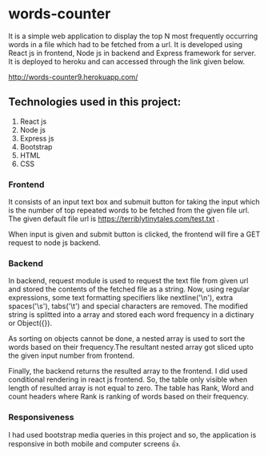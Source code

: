 # words-counter

It is a simple web application to display the top N most frequently occurring words in a file which had to be fetched from a url. It is developed using React js in frontend, Node js in backend and Express framework for server. It is deployed to heroku and can accessed through the link given below.

http://words-counter9.herokuapp.com/


## Technologies used in this project:

1. React js
2. Node js
3. Express js
4. Bootstrap
5. HTML
6. CSS

### Frontend

It consists of an input text box and submuit button for taking the input which is the number of top repeated words to be fetched from the given file url. The given default file url is https://terriblytinytales.com/test.txt . 

When input is given and submit button is clicked, the frontend will fire a GET request to node js backend.

### Backend

In backend, request module is used to request the text file from given url and stored the contents of the fetched file as a string. Now, using regular expressions, some text formatting specifiers like nextline('\n'), extra spaces('\s'), tabs('\t') and special characters are removed.
The modified string is splitted into a array and stored each word frequency in a dictinary or Object({}).

As sorting on objects cannot be done, a nested array is used to sort the words based on their frequency.The resultant nested array got sliced upto the given input number from frontend. 

Finally, the backend returns the resulted array to the frontend. I did used conditional rendering in react js frontend. So, the table only visible when length of resulted array is not equal to zero.
The table has Rank, Word and count headers where Rank is ranking of words based on their frequency.

### Responsiveness

I had used bootstrap media queries in this project and so, the application is responsive in both mobile and computer screens :+1:.
